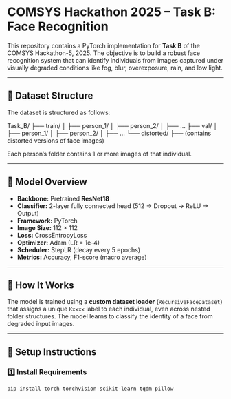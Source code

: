 # COMSYS Hackathon 2025 – Task B: Face Recognition

This repository contains a PyTorch implementation for **Task B** of the COMSYS Hackathon-5, 2025. The objective is to build a robust face recognition system that can identify individuals from images captured under visually degraded conditions like fog, blur, overexposure, rain, and low light.

---

## 📁 Dataset Structure

The dataset is structured as follows:

Task_B/
├── train/
│ ├── person_1/
│ ├── person_2/
│ ├── ...
├── val/
│ ├── person_1/
│ ├── person_2/
│ ├── ...
└── distorted/
├── (contains distorted versions of face images)


Each person’s folder contains 1 or more images of that individual.

---

## 🧠 Model Overview

- **Backbone:** Pretrained **ResNet18**
- **Classifier:** 2-layer fully connected head (512 → Dropout → ReLU → Output)
- **Framework:** PyTorch
- **Image Size:** 112 × 112
- **Loss:** CrossEntropyLoss
- **Optimizer:** Adam (LR = 1e-4)
- **Scheduler:** StepLR (decay every 5 epochs)
- **Metrics:** Accuracy, F1-score (macro average)

---

## 🧪 How It Works

The model is trained using a **custom dataset loader** (`RecursiveFaceDataset`) that assigns a unique `Kxxxx` label to each individual, even across nested folder structures. The model learns to classify the identity of a face from degraded input images.

---

## 🔧 Setup Instructions

### 1️⃣ Install Requirements

```bash
pip install torch torchvision scikit-learn tqdm pillow
